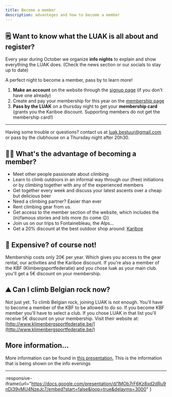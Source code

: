 ```yaml
---
title: Become a member
description: advanteges and how to become a member
---
```


## 🗒️ Want to know what the LUAK is all about and register?

Every year during October we organize **info nights** to explain and show everything the LUAK does. (Check the news section or our socials to stay up to date)

A perfect night to become a member, pass by to learn more!

1. **Make an account** on the website through the [signup page](/signup) (if you don't have one already)
2. Create and pay your membership for this year on the [membership page](/user/overview)
3. **Pass by the LUAK** on a thursday night to get your **membership card** (grants you the Kariboe discount. Supporting members do not get the membership card!)

---

Having some trouble or questions? contact us at <luak.bestuur@gmail.com> or pass by the clubhouse on a Thursday night after 20h30.

## 🧑‍🦰 What's the advantage of becoming a member?

- Meet other people passionate about climbing
- Learn to climb outdoors in an informal way through our (free) initiations or by climbing together with any of the experienced members
- Get together every week and discuss your latest ascents over a cheap but delicious beer
- Need a climbing partner? Easier than ever
- Rent climbing gear from us.
- Get access to the member section of the website, which includes the (in)famous stories and lots more (to come 😉)
- Join us on our trips to Fontainebleau, the Alps...
- Get a 20% discount at the best outdoor shop around: [Kariboe](http://www.kariboe.be/)

## 🤑 Expensive? of course not!

Membership costs only 20€ per year. Which gives you access to the gear rental, our activities and the Kariboe discount. If you're also a member of the KBF (Klimbergsportfederatie) and you chose luak as your main club. you'll get a 5€ discount on your membership.

## ⛰️ Can I climb Belgian rock now?

Not just yet. To climb Belgian rock, joining LUAK is not enough. You'll have to become a member of the KBF to be allowed to do so. If you become KBF member you'll have to select a club. If you chose LUAK in that list you'll receive 5€ discount on your membership. Visit their website at: [http://www.klimenbergsportfederatie.be/](http://www.klimenbergsportfederatie.be/)

## More information...

More information can be found in [this presentation](https://docs.google.com/presentation/d/1MOb7rF6Kz8xd2dRu9nDj39vMU4NzeJc7/edit?usp=sharing&ouid=104743637768050835321&rtpof=true&sd=true), This is the information that is being shown on the info evenings

---

:responsive-iframe{url="https://docs.google.com/presentation/d/1MOb7rF6Kz8xd2dRu9nDj39vMU4NzeJc7/embed?start=false&loop=true&delayms=3000" }
